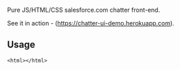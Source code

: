 Pure JS/HTML/CSS salesforce.com chatter front-end.

See it in action - (https://chatter-ui-demo.herokuapp.com).

Usage
------------------------------
```
<html></html>
```

